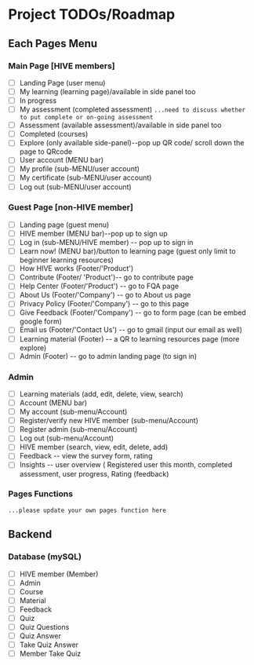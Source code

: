 # Project TODOs/Roadmap

## Each Pages Menu 
### Main Page [HIVE members]
- [ ] Landing Page (user menu)
- [ ] My learning (learning page)/available in side panel too
- [ ] In progress
- [ ] My assessment (completed assessment) `...need to discuss whether to put complete or on-going assessment`
- [ ] Assessment (available assessment)/available in side panel too
- [ ] Completed (courses)
- [ ] Explore (only available side-panel)--pop up QR code/ scroll down the page to QRcode
- [ ] User account (MENU bar)
- [ ] My profile (sub-MENU/user account)
- [ ] My certificate (sub-MENU/user account)
- [ ] Log out (sub-MENU/user account)

### Guest Page [non-HIVE member]
- [ ] Landing page (guest menu)
- [ ] HIVE member (MENU bar)--pop up to sign up
- [ ] Log in (sub-MENU/HIVE member) -- pop up to sign in
- [ ] Learn now! (MENU bar)/button to learning page (guest only limit to beginner learning resources)
- [ ] How HIVE works (Footer/'Product')
- [ ] Contribute (Footer/ 'Product')-- go to contribute page
- [ ] Help Center (Footer/'Product') -- go to FQA page
- [ ] About Us (Footer/'Company') -- go to About us page
- [ ] Privacy Policy (Footer/'Company') -- go to this page
- [ ] Give Feedback (Footer/'Company') -- go to form page (can be embed google form)
- [ ] Email us (Footer/'Contact Us') -- go to gmail (input our email as well)
- [ ] Learning material (Footer) -- a QR to learning resources page (more explore)
- [ ] Admin (Footer) -- go to admin landing page (to sign in)

### Admin
- [ ] Learning materials (add, edit, delete, view, search)
- [ ] Account (MENU bar)
- [ ] My account (sub-menu/Account)
- [ ] Register/verify new HIVE member (sub-menu/Account)
- [ ] Register admin (sub-menu/Account)
- [ ] Log out (sub-menu/Account)
- [ ] HIVE member (search, view, edit, delete, add)
- [ ] Feedback -- view the survey form, rating
- [ ] Insights -- user overview ( Registered user this month, completed assessment, user progress, Rating (feedback)

### Pages Functions
`...please update your own pages function here`

## Backend
### Database (mySQL)
- [ ] HIVE member (Member)
- [ ] Admin
- [ ] Course
- [ ] Material
- [ ] Feedback
- [ ] Quiz
- [ ] Quiz Questions
- [ ] Quiz Answer
- [ ] Take Quiz Answer
- [ ] Member Take Quiz
